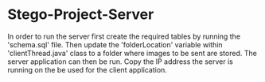 # Stego-Project-Server
In order to run the server first create the required tables by running the 'schema.sql' file. 
Then update the 'folderLocation' variable within 'clientThread.java' class to a folder where images to be sent are stored.
The server application can then be run.
Copy the IP address the server is running on the be used for the client application.
